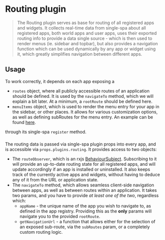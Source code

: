 # Routing plugin

> The Routing plugin serves as base for routing of all registered apps and widgets.
> It collects real-time data from single-spa about all registered apps, both world apps and user apps, uses their exported routing info to provide a data single source - which is then used to render menus (ie. sidebar and topbar), but also provides a navigation function which can be used dynamically by any app or widget using it, which greatly simplifies navigation between different apps.

## Usage


To work correctly, it depends on each app exposing a 
* ```routes``` object, where all publicly accessible routes of an application should be defined. It is used by the ```navigateTo``` method, which we will explain a bit later. At a minimum, a ```rootRoute``` should be defined here.
* ```menuItems``` object, which is used to render the menu entry for your app in the sidebar, or other places. It allows for various customization options, as well as defining subRoutes for the menu entry. An example can be found [here](https://github.com/AKASHAorg/akasha-framework/blob/next/ui/apps/akasha/src/index.tsx).

through its single-spa ```register``` method.

###
The routing data is passed via single-spa plugin props into every app, and is accessible via ```props.plugins.routing```.
It provides access to two objects:

* The ```routeObserver```, which is an rxjs [BehaviourSubject](https://www.learnrxjs.io/learn-rxjs/subjects/behaviorsubject). Subscribing to it will provide an up-to-date routing state for all registered apps, and will update accordingly if an app is installed or uninstalled. It also keeps track of the currently active apps and widgets, without having to deduce any of it from the URL or application state.
* The ```navigateTo``` method, which allows seamless client-side navigation between apps, as well as between routes within an application. It takes two params, and you have to provide *at least one of the two*, regardless which:
  * ```appName``` - the unique name of the app you wish to navigate to, as defined in the app registry. Providing this as the **only** params will navigate you to the provided ```rootRoute```.
  * ```getNavigationUrl``` - a function that allows either for the selection of an exposed sub-route, via the ```subRoutes``` param, or a completely custom routing logic. 
